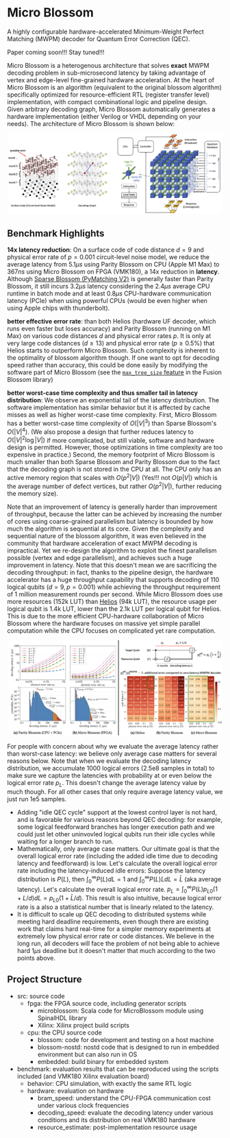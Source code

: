 # Micro Blossom

A highly configurable hardware-accelerated Minimum-Weight Perfect Matching (MWPM) decoder for Quantum Error Correction (QEC).

Paper coming soon!!! Stay tuned!!!

Micro Blossom is a heterogenous architecture that solves **exact** MWPM decoding problem in sub-microsecond latency by
taking advantage of vertex and edge-level fine-grained hardware acceleration.
At the heart of Micro Blossom is an algorithm (equivalent to the original blossom algorithm) specifically optimized for resource-efficient RTL (register transfer level) implementation, with compact combinational logic and pipeline design.
Given arbitrary decoding graph, Micro Blossom automatically generates a hardware implementation (either Verilog or VHDL depending on your needs).
The architecture of Micro Blossom is shown below:

![](./tutorial/src/img/architecture.png)

## Benchmark Highlights

**14x latency reduction**: On a surface code of code distance $d=9$ and physical error rate of $p=0.001$ circuit-level noise model, we reduce the average
latency from $5.1 \mu s$ using Parity Blossom on CPU (Apple M1 Max) to $367 ns$ using Micro Blossom on FPGA (VMK180), a 14x reduction in **latency**.
Although [Sparse Blossom (PyMatching V2)](https://github.com/oscarhiggott/PyMatching) is generally faster than Parity Blossom, it still incurs $3.2 \mu s$ latency considering the $2.4 \mu s$ average CPU runtime in batch mode and at least $0.8 \mu s$ CPU-hardware communication latency (PCIe) when using powerful CPUs (would be even higher when using Apple chips with thunderbolt).

**better effective error rate**: than both Helios (hardware UF decoder, which runs even faster but loses accuracy) and Parity Blossom (running on M1 Max) on various code distances $d$ and physical error rates $p$. It is only at very large code distances ($d \ge 13$) and physical error rate ($p \ge 0.5\%$) that Helios starts to outperform Micro Blossom. Such complexity is inherent to the optimality of blossom algorithm though. If one want to opt for decoding speed rather than accuracy, this could be done easily by modifying the software part of Micro Blossom (see the [`max_tree_size` feature](https://github.com/yuewuo/fusion-blossom/issues/31) in the Fusion Blossom library)

**better worst-case time complexity and thus smaller tail in latency distribution**: We observe an exponential tail of the latency distribution. The software implementation has similar behavior but it is affected by cache misses as well as higher worst-case time complexity. First, Micro Blossom has a better worst-case time complexity of $O(|V|^3)$ than Sparse Blossom's $O(|V|^4)$. (We also propose a design that further reduces latency to $O(|V|^2 \log |V|)$ if more complicated, but still viable, software and hardware design is permitted. However, those optimizations in time complexity are too expensive in practice.) Second, the memory footprint of Micro Blossom is much smaller than both Sparse Blossom and Parity Blossom due to the fact that the decoding graph is not stored in the CPU at all. The CPU only has an active memory region that scales with $O(p^2 |V|)$ (Yes!!! not $O(p|V|)$ which is the average number of defect vertices, but rather $O(p^2 |V|)$, further reducing the memory size).

Note that an improvement of latency is generally harder than improvement of throughput, because the latter can be achieved by
increasing the number of cores using coarse-grained parallelism but latency is bounded by how much the algorithm is sequential at its core. Given the complexity and sequential nature of the blossom
algorithm, it was even believed in the community that hardware acceleration of exact MWPM decoding is impractical. Yet we re-design the algorithm
to exploit the finest parallelism possible (vertex and edge parallelism), and achieves such a huge improvement in latency.
Note that this doesn't mean we are sacrificing the decoding throughput: in fact, thanks to the pipeline design, the hardware accelerator
has a huge throughput capability that supports decoding of 110 logical qubits ($d=9, p=0.001$) while achieving the throughput requirement of 1 million measurement
rounds per second.
While Micro Blossom does use more resources (152k LUT) than [Helios](https://github.com/NamiLiy/Helios_scalable_QEC) (94k LUT),
the resource usage per logical qubit is 1.4k LUT, lower than the 2.1k LUT per logical qubit for Helios.
This is due to the more efficient CPU-hardware collaboration of Micro Blossom where the hardware focuses on massive yet simple parallel computation while the
CPU focuses on complicated yet rare computation.

![](./tutorial/src/img/benchmark.png)

For people with concern about why we evaluate the average latency rather than worst-case latency: we believe only average case matters for several reasons below. Note that when we evaluate the decoding latency distribution, we accumulate 1000 logical errors (2.5e8 samples in total) to make sure we capture the latencies with probability at or even below the logical error rate $p_L$. This doesn't change the average latency value by much though. For all other cases that only require average latency value, we just run 1e5 samples.

- Adding "idle QEC cycle" support at the lowest control layer is not hard, and is favorable for various reasons beyond QEC decoding: for example, some logical feedforward branches has longer execution path and we could just let other uninvovled logical qubits run their idle cycles while waiting for a longer branch to run.
- Mathematically, only average case matters. Our ultimate goal is that the overall logical error rate (including the added idle time due to decoding latency and feedforward) is low. Let's calculate the overall logical error rate including the latency-induced idle errors: Suppose the latency distribution is $P(L)$, then $\int_0^\infty P(L) dL = 1$ and $\int_0^\infty P(L) L dL = \bar{L}$ (aka average latency). Let's calculate the overall logical error rate. $p_L = \int_0^\infty P(L) p_{L0} (1 + L/d) dL = p_{L0} (1 + \bar{L}/d)$. This result is also intuitive, because logical error rate is a also a statistical number that is linearly related to the latency.
- It is difficult to scale up QEC decoding to distributed systems while meeting hard deadline requirements, even though there are existing work that claims hard real-time for a simpler memory experiments at extremely low physical error rate or code distances. We believe in the long run, all decoders will face the problem of not being able to achieve hard $1 \mu s$ deadline but it doesn't matter that much according to the two points above.

## Project Structure

- src: source code
  - fpga: the FPGA source code, including generator scripts
    - microblossom: Scala code for MicroBlossom module using SpinalHDL library
    - Xilinx: Xilinx project build scripts
  - cpu: the CPU source code
    - blossom: code for development and testing on a host machine
    - blossom-nostd: nostd code that is designed to run in embedded environment but can also run in OS
    - embedded: build binary for embedded system
- benchmark: evaluation results that can be reproduced using the scripts included (and VMK180 Xilinx evaluation board)
  - behavior: CPU simulation, with exactly the same RTL logic
  - hardware: evaluation on hardware
    - bram_speed: understand the CPU-FPGA communication cost under various clock frequencies
    - decoding_speed: evaluate the decoding latency under various conditions and its distribution on real VMK180 hardware
    - resource_estimate: post-implementation resource usage
